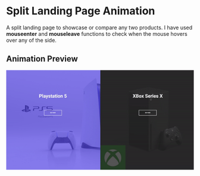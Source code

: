 # Split Landing Page Animation

A split landing page to showcase or compare any two products. I have used **mouseenter** and **mouseleave** functions to check when the mouse hovers over any of the side.

## Animation Preview

![Animation](https://github.com/preetparmar/Website-Animations/blob/main/Split%20Landing%20Page/Animation/split-landing-page-gif.gif)
